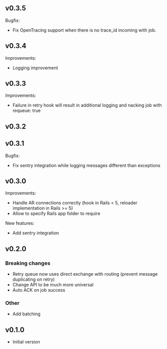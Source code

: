 ## v0.3.5

Bugfix:
* Fix OpenTracing support when there is no trace_id incoming with job.

## v0.3.4

Improvements:
* Logging improvement

## v0.3.3

Improvements:
* Failure in retry hook will result in additional logging and nacking job with requeue: true

## v0.3.2

## v0.3.1

Bugfix:
* Fix sentry integration while logging messages different than exceptions

## v0.3.0

Improvements:
* Handle AR connections correctly (hook in Rails < 5, reloader implementation in Rails >= 5)
* Allow to specify Rails app folder to require

New features:
* Add sentry integration

## v0.2.0

### Breaking changes

* Retry queue now uses direct exchange with routing (prevent message duplicating on retry)
* Change API to be much more universal
* Auto ACK on job success

### Other

* Add batching

## v0.1.0

* Initial version
